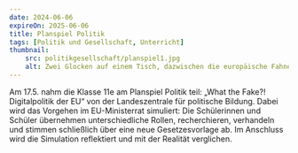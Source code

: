 ```yaml
---
date: 2024-06-06
expireOn: 2025-06-06
title: Planspiel Politik
tags: [Politik und Gesellschaft, Unterricht]
thumbnail: 
    src: politikgesellschaft/planspiel1.jpg
    alt: Zwei Glocken auf einem Tisch, dazwischen die europäische Fahne.
---
```


Am 17.5. nahm die Klasse 11e am Planspiel Politik teil: „What the Fake?! Digitalpolitik der EU“ von der Landeszentrale für politische Bildung. Dabei wird das Vorgehen im EU-Ministerrat simuliert: Die Schülerinnen und Schüler übernehmen unterschiedliche Rollen, recherchieren, verhandeln und stimmen schließlich über eine neue Gesetzesvorlage ab. Im Anschluss wird die Simulation reflektiert und mit der Realität verglichen. 

<gallery images="/images/politikgesellschaft/planspiel1.jpg,/images/politikgesellschaft/planspiel2.jpg,/images/politikgesellschaft/planspiel3.jpg"></gallery>
